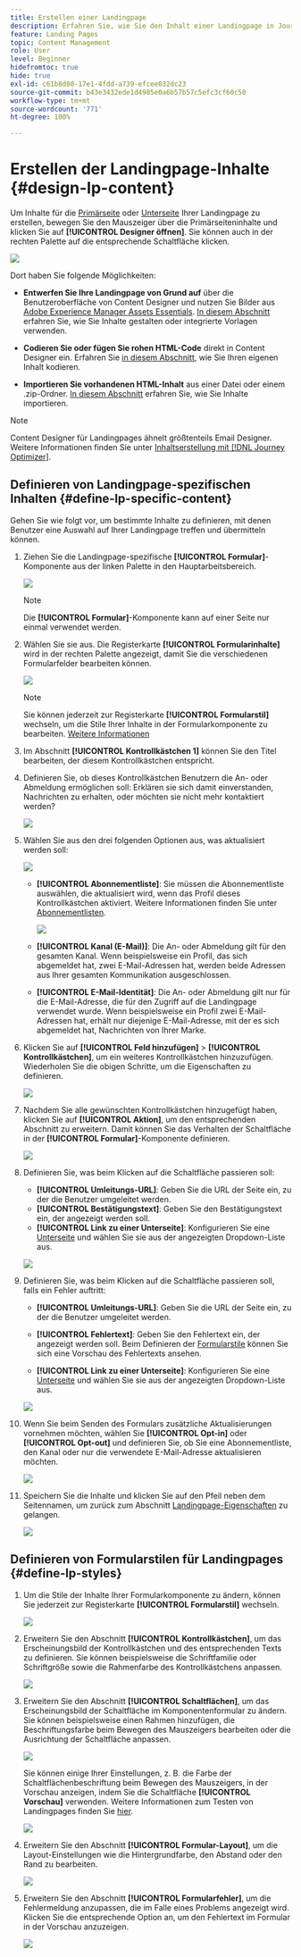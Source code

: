 ```yaml
---
title: Erstellen einer Landingpage
description: Erfahren Sie, wie Sie den Inhalt einer Landingpage in Journey Optimizer erstellen
feature: Landing Pages
topic: Content Management
role: User
level: Beginner
hidefromtoc: true
hide: true
exl-id: c61b8d80-17e1-4fdd-a739-efcee032dc23
source-git-commit: b43e3432ede1d4985e0a6b57b57c5efc3cf60c50
workflow-type: tm+mt
source-wordcount: '771'
ht-degree: 100%

---
```


# Erstellen der Landingpage-Inhalte {#design-lp-content}

Um Inhalte für die [Primärseite](create-lp.md#configure-primary-page) oder [Unterseite](create-lp.md#configure-subpages) Ihrer Landingpage zu erstellen, bewegen Sie den Mauszeiger über die Primärseiteninhalte und klicken Sie auf **[!UICONTROL Designer öffnen]**. Sie können auch in der rechten Palette auf die entsprechende Schaltfläche klicken.

![](../assets/lp_open-designer.png)

Dort haben Sie folgende Möglichkeiten:

* **Entwerfen Sie Ihre Landingpage von Grund auf** über die Benutzeroberfläche von Content Designer und nutzen Sie Bilder aus [Adobe Experience Manager Assets Essentials](../messages/assets-essentials.md). [In diesem Abschnitt](../messages/create-email-content.md) erfahren Sie, wie Sie Inhalte gestalten oder integrierte Vorlagen verwenden.

* **Codieren Sie oder fügen Sie rohen HTML-Code** direkt in Content Designer ein. Erfahren Sie [in diesem Abschnitt](../messages/existing-content.md#import-raw-html-code), wie Sie Ihren eigenen Inhalt kodieren.

* **Importieren Sie vorhandenen HTML-Inhalt** aus einer Datei oder einem .zip-Ordner. [In diesem Abschnitt](../messages/existing-content.md#import-html-content-from-file) erfahren Sie, wie Sie Inhalte importieren.

>[!NOTE]
>
>Content Designer für Landingpages ähnelt größtenteils Email Designer. Weitere Informationen finden Sie unter [Inhaltserstellung mit  [!DNL Journey Optimizer]](../messages/design-emails.md).

## Definieren von Landingpage-spezifischen Inhalten {#define-lp-specific-content}

Gehen Sie wie folgt vor, um bestimmte Inhalte zu definieren, mit denen Benutzer eine Auswahl auf Ihrer Landingpage treffen und übermitteln können.

1. Ziehen Sie die Landingpage-spezifische **[!UICONTROL Formular]**-Komponente aus der linken Palette in den Hauptarbeitsbereich.

   ![](../assets/lp_designer-form-component.png)

   >[!NOTE]
   >
   >Die **[!UICONTROL Formular]**-Komponente kann auf einer Seite nur einmal verwendet werden.

1. Wählen Sie sie aus. Die Registerkarte **[!UICONTROL Formularinhalte]** wird in der rechten Palette angezeigt, damit Sie die verschiedenen Formularfelder bearbeiten können.

   ![](../assets/lp_designer-form-content-options.png)

   >[!NOTE]
   >
   >Sie können jederzeit zur Registerkarte **[!UICONTROL Formularstil]** wechseln, um die Stile Ihrer Inhalte in der Formularkomponente zu bearbeiten. [Weitere Informationen](#define-lp-styles)

1. Im Abschnitt **[!UICONTROL Kontrollkästchen 1]** können Sie den Titel bearbeiten, der diesem Kontrollkästchen entspricht.

1. Definieren Sie, ob dieses Kontrollkästchen Benutzern die An- oder Abmeldung ermöglichen soll: Erklären sie sich damit einverstanden, Nachrichten zu erhalten, oder möchten sie nicht mehr kontaktiert werden?

   ![](../assets/lp_designer-form-update.png)

1. Wählen Sie aus den drei folgenden Optionen aus, was aktualisiert werden soll:

   ![](../assets/lp_designer-form-update-options.png)

   * **[!UICONTROL Abonnementliste]**: Sie müssen die Abonnementliste auswählen, die aktualisiert wird, wenn das Profil dieses Kontrollkästchen aktiviert. Weitere Informationen finden Sie unter [Abonnementlisten](subscription-list.md).

      ![](../assets/lp_designer-form-subs-list.png)

   * **[!UICONTROL Kanal (E-Mail)]**: Die An- oder Abmeldung gilt für den gesamten Kanal. Wenn beispielsweise ein Profil, das sich abgemeldet hat, zwei E-Mail-Adressen hat, werden beide Adressen aus Ihrer gesamten Kommunikation ausgeschlossen.

   * **[!UICONTROL E-Mail-Identität]**: Die An- oder Abmeldung gilt nur für die E-Mail-Adresse, die für den Zugriff auf die Landingpage verwendet wurde. Wenn beispielsweise ein Profil zwei E-Mail-Adressen hat, erhält nur diejenige E-Mail-Adresse, mit der es sich abgemeldet hat, Nachrichten von Ihrer Marke.

1. Klicken Sie auf **[!UICONTROL Feld hinzufügen]** > **[!UICONTROL Kontrollkästchen]**, um ein weiteres Kontrollkästchen hinzuzufügen. Wiederholen Sie die obigen Schritte, um die Eigenschaften zu definieren.

   ![](../assets/lp_designer-form-checkbox-2.png)

1. Nachdem Sie alle gewünschten Kontrollkästchen hinzugefügt haben, klicken Sie auf **[!UICONTROL Aktion]**, um den entsprechenden Abschnitt zu erweitern. Damit können Sie das Verhalten der Schaltfläche in der **[!UICONTROL Formular]**-Komponente definieren.

   ![](../assets/lp_designer-form-call-to-action.png)

1. Definieren Sie, was beim Klicken auf die Schaltfläche passieren soll:

   * **[!UICONTROL Umleitungs-URL]**: Geben Sie die URL der Seite ein, zu der die Benutzer umgeleitet werden.
   * **[!UICONTROL Bestätigungstext]**: Geben Sie den Bestätigungstext ein, der angezeigt werden soll.
   * **[!UICONTROL Link zu einer Unterseite]**: Konfigurieren Sie eine [Unterseite](create-lp.md#configure-subpages) und wählen Sie sie aus der angezeigten Dropdown-Liste aus.

   ![](../assets/lp_designer-form-confirmation-action.png)

1. Definieren Sie, was beim Klicken auf die Schaltfläche passieren soll, falls ein Fehler auftritt:

   * **[!UICONTROL Umleitungs-URL]**: Geben Sie die URL der Seite ein, zu der die Benutzer umgeleitet werden.
   * **[!UICONTROL Fehlertext]**: Geben Sie den Fehlertext ein, der angezeigt werden soll. Beim Definieren der [Formularstile](#define-lp-styles) können Sie sich eine Vorschau des Fehlertexts ansehen.

   * **[!UICONTROL Link zu einer Unterseite]**: Konfigurieren Sie eine [Unterseite](create-lp.md#configure-subpages) und wählen Sie sie aus der angezeigten Dropdown-Liste aus.

   ![](../assets/lp_designer-form-error.png)

1. Wenn Sie beim Senden des Formulars zusätzliche Aktualisierungen vornehmen möchten, wählen Sie **[!UICONTROL Opt-in]** oder **[!UICONTROL Opt-out]** und definieren Sie, ob Sie eine Abonnementliste, den Kanal oder nur die verwendete E-Mail-Adresse aktualisieren möchten.

   ![](../assets/lp_designer-form-additionnal-update.png)

1. Speichern Sie die Inhalte und klicken Sie auf den Pfeil neben dem Seitennamen, um zurück zum Abschnitt [Landingpage-Eigenschaften](create-lp.md#configure-primary-page) zu gelangen.

   ![](../assets/lp_designer-form-save.png)

<!--Will the name Email Designer be kept if you can also design LP with the same tool? > To modify in Messages section > content designer or Designer-->

## Definieren von Formularstilen für Landingpages {#define-lp-styles}

1. Um die Stile der Inhalte Ihrer Formularkomponente zu ändern, können Sie jederzeit zur Registerkarte **[!UICONTROL Formularstil]** wechseln.

   ![](../assets/lp_designer-form-style.png)

1. Erweitern Sie den Abschnitt **[!UICONTROL Kontrollkästchen]**, um das Erscheinungsbild der Kontrollkästchen und des entsprechenden Texts zu definieren. Sie können beispielsweise die Schriftfamilie oder Schriftgröße sowie die Rahmenfarbe des Kontrollkästchens anpassen.

   ![](../assets/lp_designer-form-style-checkboxes.png)

1. Erweitern Sie den Abschnitt **[!UICONTROL Schaltflächen]**, um das Erscheinungsbild der Schaltfläche im Komponentenformular zu ändern. Sie können beispielsweise einen Rahmen hinzufügen, die Beschriftungsfarbe beim Bewegen des Mauszeigers bearbeiten oder die Ausrichtung der Schaltfläche anpassen.

   ![](../assets/lp_designer-form-style-buttons.png)

   Sie können einige Ihrer Einstellungen, z. B. die Farbe der Schaltflächenbeschriftung beim Bewegen des Mauszeigers, in der Vorschau anzeigen, indem Sie die Schaltfläche **[!UICONTROL Vorschau]** verwenden. Weitere Informationen zum Testen von Landingpages finden Sie [hier](create-lp.md#test-landing-page).

   ![](../assets/lp_designer-form-style-buttons-preview.png)

1. Erweitern Sie den Abschnitt **[!UICONTROL Formular-Layout]**, um die Layout-Einstellungen wie die Hintergrundfarbe, den Abstand oder den Rand zu bearbeiten.

   ![](../assets/lp_designer-form-style-layout.png)

1. Erweitern Sie den Abschnitt **[!UICONTROL Formularfehler]**, um die Fehlermeldung anzupassen, die im Falle eines Problems angezeigt wird. Klicken Sie die entsprechende Option an, um den Fehlertext im Formular in der Vorschau anzuzeigen.

   ![](../assets/lp_designer-form-error-preview.png)

